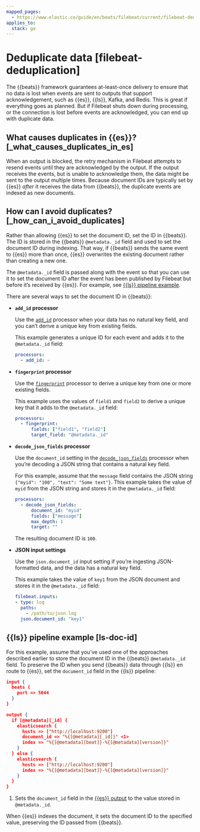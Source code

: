 ```yaml
---
mapped_pages:
  - https://www.elastic.co/guide/en/beats/filebeat/current/filebeat-deduplication.html
applies_to:
  stack: ga
---
```


# Deduplicate data [filebeat-deduplication]

The {{beats}} framework guarantees at-least-once delivery to ensure that no data is lost when events are sent to outputs that support acknowledgement, such as {{es}}, {{ls}}, Kafka, and Redis. This is great if everything goes as planned. But if Filebeat shuts down during processing, or the connection is lost before events are acknowledged, you can end up with duplicate data.


## What causes duplicates in {{es}}? [_what_causes_duplicates_in_es]

When an output is blocked, the retry mechanism in Filebeat attempts to resend events until they are acknowledged by the output. If the output receives the events, but is unable to acknowledge them, the data might be sent to the output multiple times. Because document IDs are typically set by {{es}} *after* it receives the data from {{beats}}, the duplicate events are indexed as new documents.


## How can I avoid duplicates? [_how_can_i_avoid_duplicates]

Rather than allowing {{es}} to set the document ID, set the ID in {{beats}}. The ID is stored in the {{beats}} `@metadata._id` field and used to set the document ID during indexing. That way, if {{beats}} sends the same event to {{es}} more than once, {{es}} overwrites the existing document rather than creating a new one.

The `@metadata._id` field is passed along with the event so that you can use it to set the document ID after the event has been published by Filebeat but before it’s received by {{es}}. For example, see [{{ls}} pipeline example](#ls-doc-id).

There are several ways to set the document ID in {{beats}}:

* **`add_id` processor**

    Use the [`add_id`](/reference/filebeat/add-id.md) processor when your data has no natural key field, and you can’t derive a unique key from existing fields.

    This example generates a unique ID for each event and adds it to the `@metadata._id` field:

    ```yaml
    processors:
      - add_id: ~
    ```

* **`fingerprint` processor**

    Use the [`fingerprint`](/reference/filebeat/fingerprint.md) processor to derive a unique key from one or more existing fields.

    This example uses the values of `field1` and `field2` to derive a unique key that it adds to the `@metadata._id` field:

    ```yaml
    processors:
      - fingerprint:
          fields: ["field1", "field2"]
          target_field: "@metadata._id"
    ```

* **`decode_json_fields` processor**

    Use the `document_id` setting in the [`decode_json_fields`](/reference/filebeat/decode-json-fields.md) processor when you’re decoding a JSON string that contains a natural key field.

    For this example, assume that the `message` field contains the JSON string `{"myid": "100", "text": "Some text"}`. This example takes the value of `myid` from the JSON string and stores it in the `@metadata._id` field:

    ```yaml
    processors:
      - decode_json_fields:
          document_id: "myid"
          fields: ["message"]
          max_depth: 1
          target: ""
    ```

    The resulting document ID is `100`.

* **JSON input settings**

    Use the `json.document_id` input setting if you’re ingesting JSON-formatted data, and the data has a natural key field.

    This example takes the value of `key1` from the JSON document and stores it in the `@metadata._id` field:

    ```yaml
    filebeat.inputs:
    - type: log
      paths:
        - /path/to/json.log
      json.document_id: "key1"
    ```



## {{ls}} pipeline example [ls-doc-id]

For this example, assume that you’ve used one of the approaches described earlier to store the document ID in the {{beats}} `@metadata._id` field. To preserve the ID when you send {{beats}} data through {{ls}} en route to {{es}}, set the `document_id` field in the {{ls}} pipeline:

```json
input {
  beats {
    port => 5044
  }
}

output {
  if [@metadata][_id] {
    elasticsearch {
      hosts => ["http://localhost:9200"]
      document_id => "%{[@metadata][_id]}" <1>
      index => "%{[@metadata][beat]}-%{[@metadata][version]}"
    }
  } else {
    elasticsearch {
      hosts => ["http://localhost:9200"]
      index => "%{[@metadata][beat]}-%{[@metadata][version]}"
    }
  }
}
```

1. Sets the `document_id` field in the [{{es}} output](logstash-docs-md://lsr/plugins-outputs-elasticsearch.md) to the value stored in `@metadata._id`.


When {{es}} indexes the document, it sets the document ID to the specified value, preserving the ID passed from {{beats}}.

